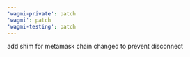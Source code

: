 ```yaml
---
'wagmi-private': patch
'wagmi': patch
'wagmi-testing': patch
---
```


add shim for metamask chain changed to prevent disconnect
